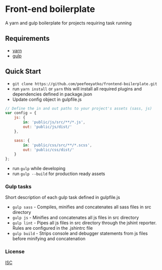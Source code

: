 Front-end boilerplate
=====================

A yarn and gulp boilerplate for projects requiring task running

## Requirements
* [yarn](https://yarnpkg.com/)
* [gulp](http://gulpjs.com/)

## Quick Start
* `git clone https://github.com/peefeeyatko/frontend-boilerplate.git`
* run `yarn install` or `yarn` this will install all required plugins and dependencies defined in package.json
* Update config object in gulpfile.js
```js
// Define the in and out paths to your project's assets (sass, js)
var config = {
    js: {
        in: 'public/js/src/**/*.js',
        out: 'public/js/dist/'
    },

    sass: {
        in: 'public/css/src/**/*.scss',
        out: 'public/css/dist/'
    }
};
```
* run `gulp` while developing
* run `gulp --build` for production ready assets

### Gulp tasks
Short description of each gulp task defined in gulpfile.js
* `gulp sass` - Compiles, minifies and concatenates all sass files in src directory
* `gulp js` - Minifies and concatenates all js files in src directory
* `gulp lint` - Pipes all js files in src directory through the jshint reporter. Rules are configured in the .jshintrc file
* `gulp build` - Strips console and debugger statements from js files before minifying and concatenation

### License
[ISC](https://opensource.org/licenses/ISC)
